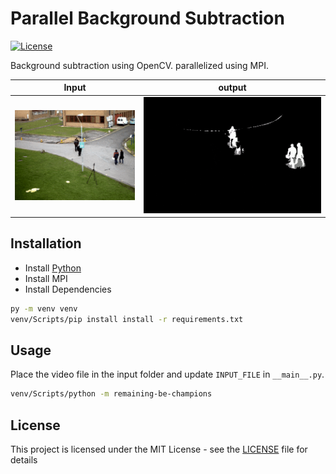 # Parallel Background Subtraction

[![License][license-image]][license-url]

Background subtraction using OpenCV. parallelized using MPI.

|              Input               |               output               |
| :------------------------------: | :--------------------------------: |
| ![Input Example](docs/input.gif) | ![Output Example](docs/output.gif) |

## Installation

- Install [Python](https://www.python.org/)
- Install MPI
- Install Dependencies

```bash
py -m venv venv
venv/Scripts/pip install install -r requirements.txt
```

## Usage

Place the video file in the input folder and update ``INPUT_FILE`` in ``__main__.py``.

```bash
venv/Scripts/python -m remaining-be-champions
```

## License

This project is licensed under the MIT License - see the [LICENSE](LICENSE) file for details

[license-image]: https://img.shields.io/badge/License-MIT-brightgreen.svg
[license-url]: https://opensource.org/licenses/MIT
